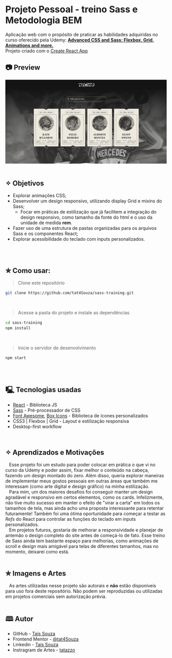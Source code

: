 # Projeto Pessoal - treino Sass e Metodologia BEM
Aplicação web com o propósito de praticar as habilidades adquiridas no curso oferecido pela Udemy: [**Advanced CSS and Sass: Flexbox, Grid, Animations and more.**](https://www.udemy.com/share/101Wmq3@d175uiXmGIfkya03NIEqhy-bOudDJdMLGJhyvZYyikkPkUQgATgJVFOg4PBVEfzZwA==/)
<br> Projeto criado com o [Create React App](https://github.com/facebook/create-react-app)

## 📷 Preview 
<a href="https://youtu.be/XDgmoi54qw8" target="_blank">
  <img src="./public/image/Tatazzo Sass - thumbnail.png" alt="Sass Funcionando" />
</a>
<br>
<br>

## ✧ Objetivos
- Explorar animações CSS;
- Desenvolver um design responsivo, utilizando display Grid e mixins do Sass;
  - Focar em práticas de estilização que já facilitem a integração do design responsivo, como tamanho da fonte do html e o uso da unidade de medida **rem**.
- Fazer uso de uma estrutura de pastas organizadas para os arquivos Sass e os componentes React;
- Explorar acessibilidade do teclado com inputs personalizados.
<br>
<br>

## ✮ Como usar:

> Clone este repositório
```bash
git clone https://github.com/tat4Souza/sass-training.git
```
<br>

> Acesse a pasta do projeto e instale as dependências
```bash
cd sass-training
npm install
```
<br>

> Inicie o servidor de desenvolvimento
```bash
npm start
```
<br>
<br>

## 🖳 Tecnologias usadas
- [React](https://reactjs.org/) - Biblioteca JS
- [Sass](https://sass-lang.com/) - Pré-processador de CSS
- [Font Awesome](http://fontawesome.com/), [Box Icons](https://boxicons.com/) - Biblioteca de ícones personalizados
- CSS3 | Flexbox | Grid - Layout e estilização responsiva
- Desktop-first workflow
<br>

## ✧ Aprendizados e Motivações
&nbsp;&nbsp;&nbsp;Esse projeto foi um estudo para poder colocar em prática o que vi no curso da Udemy e poder assim, fixar melhor o conteúdo na cabeça, fazendo um design montado do zero. Além disso, queria explorar maneiras de implementar meus gostos pessoais em outras áreas que também me interessam (como arte digital e design gráfico) na minha estilização. <br>
&nbsp;&nbsp;&nbsp;Para mim, um dos maiores desafios foi conseguir manter um design agradável e responsivo em certos elementos, como os cards. Infelizmente, não tive muito sucesso em manter o efeito de "virar a carta" em todos os tamanhos de tela, mas ainda acho uma proposta interessante para retentar futuramente! Também foi uma ótima oportunidade para começar a testar as *Refs* do React para controlar as funções do teclado em inputs personalizados. <br>
&nbsp;&nbsp;&nbsp;Em projetos futuros, gostaria de melhorar a responsividade e planejar de antemão o design completo do site antes de começá-lo de fato. Esse treino de Sass ainda tem bastante espaço para melhorias, como animações de scroll e design mais amigável para telas de diferentes tamanhos, mas no momento, deixarei como está.
<br>
<br>

## ✮ Imagens e Artes
&nbsp;&nbsp;&nbsp;As artes utilizadas nesse projeto são autorais e **não** estão disponíveis para uso fora deste repositório. Não podem ser reproduzidas ou utilizadas em projetos comerciais sem autorização prévia.
<br>
<br>

## 🕮 Autor

- GitHub - [Taís Souza](https://github.com/tat4Souza)
- Frontend Mentor - [@tat4Souza](https://www.frontendmentor.io/profile/tat4Souza)
- Linkedin - [Taís Souza](https://www.linkedin.com/in/tais-f-souza/)
- Instragram de Artes - [tatazzo](https://www.instagram.com/tatazzo/)
